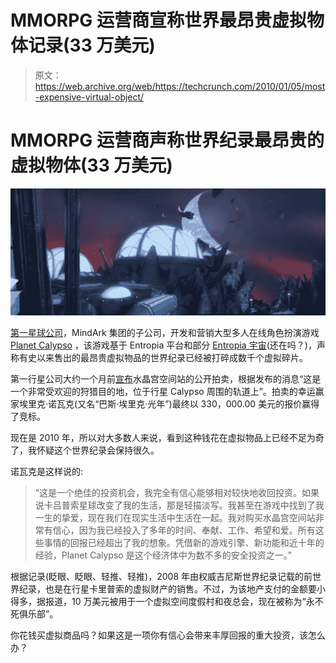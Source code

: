 # MMORPG 运营商宣称世界最昂贵虚拟物体记录(33 万美元)

> 原文：<https://web.archive.org/web/https://techcrunch.com/2010/01/05/most-expensive-virtual-object/>

# MMORPG 运营商声称世界纪录最昂贵的虚拟物体(33 万美元)

![](img/c9fa4f2d03f2e6ee430926c4bd996fb4.png)

[第一星球公司](https://web.archive.org/web/20230316182453/http://www.mindark.com/company/first-planet-company-ab/)，MindArk 集团的子公司，开发和营销大型多人在线角色扮演游戏 [Planet Calypso](https://web.archive.org/web/20230316182453/http://www.planetcalypso.com/) ，该游戏基于 Entropia 平台和部分 [Entropia 宇宙](https://web.archive.org/web/20230316182453/http://www.mindark.com/entropia-universe/)(还在吗？)，声称有史以来售出的最昂贵虚拟物品的世界纪录已经被打碎成数千个虚拟碎片。

第一行星公司大约一个月前[宣布](https://web.archive.org/web/20230316182453/http://www.planetcalypso.com/news/pages/2009/12/08/6323/index.xml)水晶宫空间站的公开拍卖，根据发布的消息“这是一个非常受欢迎的狩猎目的地，位于行星 Calypso 周围的轨道上”。拍卖的幸运赢家埃里克·诺瓦克(又名“巴斯·埃里克·光年”)最终以 330，000.00 美元的报价赢得了竞标。

现在是 2010 年，所以对大多数人来说，看到这种钱花在虚拟物品上已经不足为奇了，我怀疑这个世界纪录会保持很久。

诺瓦克是这样说的:

> “这是一个绝佳的投资机会，我完全有信心能够相对较快地收回投资。如果说卡吕普索星球改变了我的生活，那是轻描淡写。我甚至在游戏中找到了我一生的挚爱，现在我们在现实生活中生活在一起。我对购买水晶宫空间站非常有信心，因为我已经投入了多年的时间、奉献、工作、希望和爱。所有这些事情的回报已经超出了我的想象。凭借新的游戏引擎、新功能和近十年的经验，Planet Calypso 是这个经济体中为数不多的安全投资之一。”

根据记录(眨眼、眨眼、轻推、轻推)，2008 年由权威吉尼斯世界纪录记载的前世界纪录，也是在行星卡里普索的虚拟财产的销售。不过，为该地产支付的金额要小得多，据报道，10 万美元被用于一个虚拟空间度假村和夜总会，现在被称为“永不死俱乐部”。

你花钱买虚拟商品吗？如果这是一项你有信心会带来丰厚回报的重大投资，该怎么办？